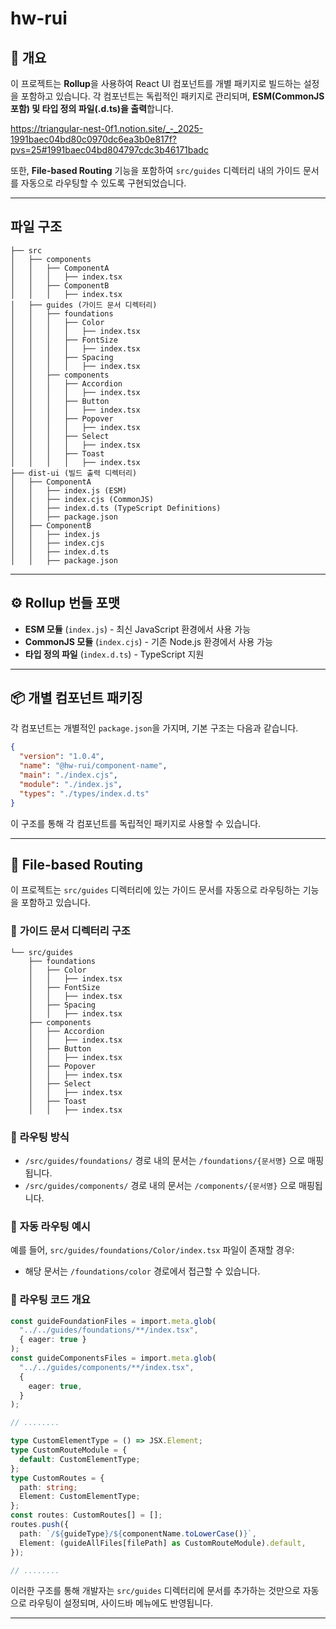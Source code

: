 # hw-rui

## 📌 개요

이 프로젝트는 **Rollup**을 사용하여 React UI 컴포넌트를 개별 패키지로 빌드하는 설정을 포함하고 있습니다. 각 컴포넌트는 독립적인 패키지로 관리되며, **ESM(CommonJS 포함) 및 타입 정의 파일(.d.ts)을 출력**합니다.

https://triangular-nest-0f1.notion.site/_-_2025-1991baec04bd80c0970dc6ea3b0e817f?pvs=25#1991baec04bd804797cdc3b46171badc

또한, **File-based Routing** 기능을 포함하여 `src/guides` 디렉터리 내의 가이드 문서를 자동으로 라우팅할 수 있도록 구현되었습니다.

---

## 파일 구조

```
├── src
│   ├── components
│   │   ├── ComponentA
│   │   │   ├── index.tsx
│   │   ├── ComponentB
│   │   │   ├── index.tsx
│   ├── guides (가이드 문서 디렉터리)
│   │   ├── foundations
│   │   │   ├── Color
│   │   │   │   ├── index.tsx
│   │   │   ├── FontSize
│   │   │   │   ├── index.tsx
│   │   │   ├── Spacing
│   │   │   │   ├── index.tsx
│   │   ├── components
│   │   │   ├── Accordion
│   │   │   │   ├── index.tsx
│   │   │   ├── Button
│   │   │   │   ├── index.tsx
│   │   │   ├── Popover
│   │   │   │   ├── index.tsx
│   │   │   ├── Select
│   │   │   │   ├── index.tsx
│   │   │   ├── Toast
│   │   │   │   ├── index.tsx
├── dist-ui (빌드 출력 디렉터리)
│   ├── ComponentA
│   │   ├── index.js (ESM)
│   │   ├── index.cjs (CommonJS)
│   │   ├── index.d.ts (TypeScript Definitions)
│   │   ├── package.json
│   ├── ComponentB
│   │   ├── index.js
│   │   ├── index.cjs
│   │   ├── index.d.ts
│   │   ├── package.json
```

---

## ⚙️ **Rollup 번들 포맷**

- **ESM 모듈** (`index.js`) - 최신 JavaScript 환경에서 사용 가능
- **CommonJS 모듈** (`index.cjs`) - 기존 Node.js 환경에서 사용 가능
- **타입 정의 파일** (`index.d.ts`) - TypeScript 지원

---

## 📦 개별 컴포넌트 패키징

각 컴포넌트는 개별적인 `package.json`을 가지며, 기본 구조는 다음과 같습니다.

```json
{
  "version": "1.0.4",
  "name": "@hw-rui/component-name",
  "main": "./index.cjs",
  "module": "./index.js",
  "types": "./types/index.d.ts"
}
```

이 구조를 통해 각 컴포넌트를 독립적인 패키지로 사용할 수 있습니다.

---

## 📌 **File-based Routing**

이 프로젝트는 `src/guides` 디렉터리에 있는 가이드 문서를 자동으로 라우팅하는 기능을 포함하고 있습니다.

### 📁 **가이드 문서 디렉터리 구조**

```
└── src/guides
    ├── foundations
    │   ├── Color
    │   │   ├── index.tsx
    │   ├── FontSize
    │   │   ├── index.tsx
    │   ├── Spacing
    │   │   ├── index.tsx
    ├── components
    │   ├── Accordion
    │   │   ├── index.tsx
    │   ├── Button
    │   │   ├── index.tsx
    │   ├── Popover
    │   │   ├── index.tsx
    │   ├── Select
    │   │   ├── index.tsx
    │   ├── Toast
    │   │   ├── index.tsx
```

### 📌 **라우팅 방식**

- `/src/guides/foundations/` 경로 내의 문서는 `/foundations/{문서명}` 으로 매핑됩니다.
- `/src/guides/components/` 경로 내의 문서는 `/components/{문서명}` 으로 매핑됩니다.

### 🚀 **자동 라우팅 예시**

예를 들어, `src/guides/foundations/Color/index.tsx` 파일이 존재할 경우:

- 해당 문서는 `/foundations/color` 경로에서 접근할 수 있습니다.

### 📜 **라우팅 코드 개요**

```ts
const guideFoundationFiles = import.meta.glob(
  "../../guides/foundations/**/index.tsx",
  { eager: true }
);
const guideComponentsFiles = import.meta.glob(
  "../../guides/components/**/index.tsx",
  {
    eager: true,
  }
);

// ........

type CustomElementType = () => JSX.Element;
type CustomRouteModule = {
  default: CustomElementType;
};
type CustomRoutes = {
  path: string;
  Element: CustomElementType;
};
const routes: CustomRoutes[] = [];
routes.push({
  path: `/${guideType}/${componentName.toLowerCase()}`,
  Element: (guideAllFiles[filePath] as CustomRouteModule).default,
});

// ........
```

이러한 구조를 통해 개발자는 `src/guides` 디렉터리에 문서를 추가하는 것만으로 자동으로 라우팅이 설정되며, 사이드바 메뉴에도 반영됩니다.

---
